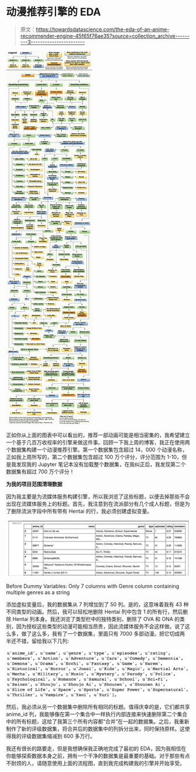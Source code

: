 # 动漫推荐引擎的 EDA

> 原文：<https://towardsdatascience.com/the-eda-of-an-anime-recommender-engine-45f65f76ae35?source=collection_archive---------3----------------------->

![](img/6640e20d6156c77034b6593e55c8afcc.png)

正如你从上面的图表中可以看出的，推荐一部动画可能是相当密集的，我希望建立一个基于几百万收视率的引擎来做这件事。回顾一下我上周的博客，我正在使用两个数据集构建一个动漫推荐引擎。第一个数据集包含超过 14，000 个动漫名称，正如我上周所写的，第二个数据集包含超过 100 万个评分，评分范围为 1-10，但是我发现我的 Jupyter 笔记本没有加载整个数据集，在我纠正后，我发现第二个数据集有超过 700 万个评分！

**为我的项目范围清理数据**

因为我主要是为流媒体服务构建引擎，所以我浏览了这些标题，以便去掉那些不会出现在流媒体服务上的标题。首先，我注意到在流派部分有几个成人标题，但是为了删除流派字段中所有带有 Hentai 的行，我必须创建虚拟变量。

![](img/b263ac986c3c00f4e65fd92a281cffad.png)

Before Dummy Variables: Only 7 columns with Genre column containing multiple genres as a string

添加虚拟变量后，我的数据集从 7 列增加到了 50 列。是的，这意味着我有 43 种不同类型的动画。然后，我可以轻松地删除 Hentai 列中包含 1 的所有行，然后删除 Hentai 列本身。我还浏览了类型栏中的独特类别，删除了 OVA 和 ONA 的类别，因为授权这些类型的动漫可能相当昂贵，因此流媒体服务不会这样做。说了这么多，做了这么多，我有了一个数据集，里面只有 7000 多部动漫。把它切成两半还不错，留给我以下几列:

![](img/f75227425fb65e798a86693239439dd0.png)

然后，我必须从另一个数据集中删除所有相同的标题。值得庆幸的是，它们都共享 anime_id 列，我能够像在第一个集合中一样执行内部连接来快速删除第二个集合中的所有标题，这给了我第三个所有内容都“合并”在一起的数据集。之后，我重新制作了新的评级数据集，将合并后的数据集中的列拆分出来，同时保持原样。这使得我的评级数据集缩减到 600 多万行。

我还有很长的路要走，但是我想确保我正确地完成了最初的 EDA，因为我相信在你能够探索数据本身之前，拥有一个干净的数据集是最重要的基础。对于那些有点不耐烦的人，请随意使用上面的流程图，直到我完成构建我的引擎并开始享受。